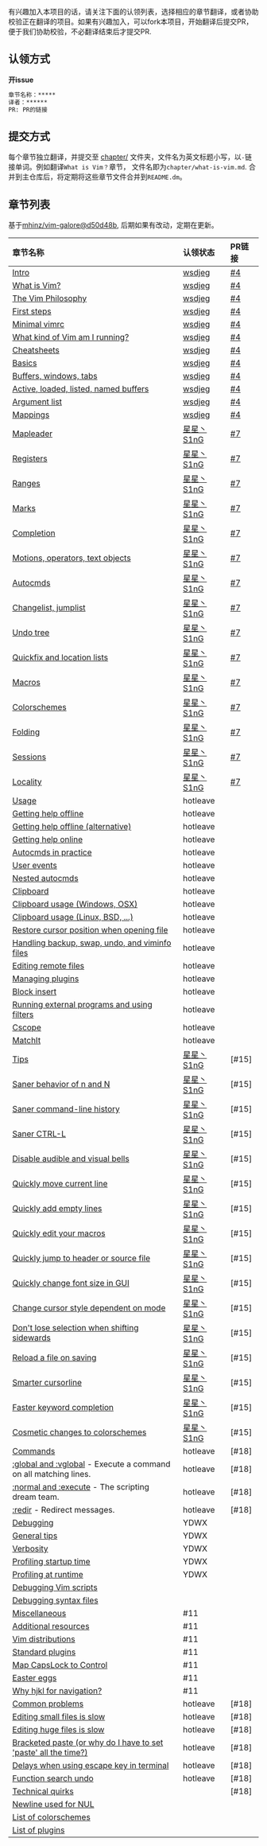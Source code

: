 有兴趣加入本项目的话，请关注下面的认领列表，选择相应的章节翻译，或者协助校验正在翻译的项目。如果有兴趣加入，可以fork本项目，开始翻译后提交PR，便于我们协助校验，不必翻译结束后才提交PR.

## 认领方式

**开issue**

```md
章节名称：*****
译者：******
PR: PR的链接
```

## 提交方式

每个章节独立翻译，并提交至 [chapter/](chapter/) 文件夹，文件名为英文标题小写，以`-`链接单词。例如翻译`What is Vim？`章节， 文件名即为`chapter/what-is-vim.md`. 合并到主仓库后，将定期将这些章节文件合并到`README.dm`。

## 章节列表

基于[mhinz/vim-galore@d50d48b](https://github.com/mhinz/vim-galore/tree/d50d48bce40bbbd99a0528a2893b00cf54a6f4b9), 后期如果有改动，定期在更新。

|章节名称|认领状态|PR链接|
|:------|:------|:------|
| [Intro](https://github.com/mhinz/vim-galore#intro) | [wsdjeg] | [#4] |
| [What is Vim?](https://github.com/mhinz/vim-galore#what-is-vim) | [wsdjeg] | [#4] |
| [The Vim Philosophy](https://github.com/mhinz/vim-galore#the-vim-philosophy) | [wsdjeg] | [#4] |
| [First steps](https://github.com/mhinz/vim-galore#first-steps) | [wsdjeg] | [#4] |
| [Minimal vimrc](https://github.com/mhinz/vim-galore#minimal-vimrc) | [wsdjeg] | [#4] |
| [What kind of Vim am I running?](https://github.com/mhinz/vim-galore#what-kind-of-vim-am-i-running) | [wsdjeg] | [#4] |
| [Cheatsheets](https://github.com/mhinz/vim-galore#cheatsheets) | [wsdjeg] | [#4] |
| [Basics](https://github.com/mhinz/vim-galore#basics-1) | [wsdjeg] | [#4] |
| [Buffers, windows, tabs](https://github.com/mhinz/vim-galore#buffers-windows-tabs) | [wsdjeg] | [#4] |
| [Active, loaded, listed, named buffers](https://github.com/mhinz/vim-galore#active-loaded-listed-named-buffers) | [wsdjeg] | [#4] |
| [Argument list](https://github.com/mhinz/vim-galore#argument-list) | [wsdjeg] | [#4] |
| [Mappings](https://github.com/mhinz/vim-galore#mappings) | [wsdjeg] | [#4] |
| [Mapleader](https://github.com/mhinz/vim-galore#mapleader) | [星星丶S1nG] | [#7] |
| [Registers](https://github.com/mhinz/vim-galore#registers) | [星星丶S1nG] | [#7] |
| [Ranges](https://github.com/mhinz/vim-galore#ranges) | [星星丶S1nG] | [#7] |
| [Marks](https://github.com/mhinz/vim-galore#marks) | [星星丶S1nG] | [#7] |
| [Completion](https://github.com/mhinz/vim-galore#completion) | [星星丶S1nG] | [#7] |
| [Motions, operators, text objects](https://github.com/mhinz/vim-galore#motions-operators-text-objects) | [星星丶S1nG] | [#7] |
| [Autocmds](https://github.com/mhinz/vim-galore#autocmds) | [星星丶S1nG] | [#7] |
| [Changelist, jumplist](https://github.com/mhinz/vim-galore#changelist-jumplist) | [星星丶S1nG] | [#7] |
| [Undo tree](https://github.com/mhinz/vim-galore#undo-tree) | [星星丶S1nG] | [#7] |
| [Quickfix and location lists](https://github.com/mhinz/vim-galore#quickfix-and-location-lists) | [星星丶S1nG] | [#7] |
| [Macros](https://github.com/mhinz/vim-galore#macros) | [星星丶S1nG] | [#7] |
| [Colorschemes](https://github.com/mhinz/vim-galore#colorschemes) | [星星丶S1nG] | [#7] |
| [Folding](https://github.com/mhinz/vim-galore#folding) | [星星丶S1nG] | [#7] |
| [Sessions](https://github.com/mhinz/vim-galore#sessions) | [星星丶S1nG] | [#7] |
| [Locality](https://github.com/mhinz/vim-galore#locality) | [星星丶S1nG] | [#7] |
| [Usage](https://github.com/mhinz/vim-galore#usage-1) | hotleave | |
| [Getting help offline](https://github.com/mhinz/vim-galore#getting-help-offline) | hotleave | |
| [Getting help offline (alternative)](https://github.com/mhinz/vim-galore#getting-help-offline-alternative) | hotleave | |
| [Getting help online](https://github.com/mhinz/vim-galore#getting-help-online) | hotleave | |
| [Autocmds in practice](https://github.com/mhinz/vim-galore#autocmds-in-practice) | hotleave | |
| [User events](https://github.com/mhinz/vim-galore#user-events) | hotleave | |
| [Nested autocmds](https://github.com/mhinz/vim-galore#nested-autocmds) | hotleave | |
| [Clipboard](https://github.com/mhinz/vim-galore#clipboard) | hotleave | |
| [Clipboard usage (Windows, OSX)](https://github.com/mhinz/vim-galore#clipboard-usage-windows-osx) | hotleave | |
| [Clipboard usage (Linux, BSD, ...)](https://github.com/mhinz/vim-galore#clipboard-usage-linux-bsd-) | hotleave | |
| [Restore cursor position when opening file](https://github.com/mhinz/vim-galore#restore-cursor-position-when-opening-file) | hotleave | |
| [Handling backup, swap, undo, and viminfo files](https://github.com/mhinz/vim-galore#handling-backup-swap-undo-and-viminfo-files) | hotleave | |
| [Editing remote files](https://github.com/mhinz/vim-galore#editing-remote-files) | hotleave | |
| [Managing plugins](https://github.com/mhinz/vim-galore#managing-plugins) | hotleave | |
| [Block insert](https://github.com/mhinz/vim-galore#block-insert) | hotleave | |
| [Running external programs and using filters](https://github.com/mhinz/vim-galore#running-external-programs-and-using-filters) | hotleave | |
| [Cscope](https://github.com/mhinz/vim-galore#cscope) | hotleave | |
| [MatchIt](https://github.com/mhinz/vim-galore#matchit) | hotleave | |
| [Tips](https://github.com/mhinz/vim-galore#tips-1) | [星星丶S1nG] | [#15] |
| [Saner behavior of n and N](https://github.com/mhinz/vim-galore#saner-behavior-of-n-and-n) | [星星丶S1nG] | [#15] |
| [Saner command-line history](https://github.com/mhinz/vim-galore#saner-command-line-history) | [星星丶S1nG] | [#15] |
| [Saner CTRL-L](https://github.com/mhinz/vim-galore#saner-ctrl-l) | [星星丶S1nG] | [#15] |
| [Disable audible and visual bells](https://github.com/mhinz/vim-galore#disable-audible-and-visual-bells) | [星星丶S1nG] | [#15] |
| [Quickly move current line](https://github.com/mhinz/vim-galore#quickly-move-current-line) | [星星丶S1nG] | [#15] |
| [Quickly add empty lines](https://github.com/mhinz/vim-galore#quickly-add-empty-lines) | [星星丶S1nG] | [#15] |
| [Quickly edit your macros](https://github.com/mhinz/vim-galore#quickly-edit-your-macros) | [星星丶S1nG] | [#15] |
| [Quickly jump to header or source file](https://github.com/mhinz/vim-galore#quickly-jump-to-header-or-source-file) | [星星丶S1nG] | [#15] |
| [Quickly change font size in GUI](https://github.com/mhinz/vim-galore#quickly-change-font-size-in-gui) | [星星丶S1nG] | [#15] |
| [Change cursor style dependent on mode](https://github.com/mhinz/vim-galore#change-cursor-style-dependent-on-mode) | [星星丶S1nG] | [#15] |
| [Don't lose selection when shifting sidewards](https://github.com/mhinz/vim-galore#dont-lose-selection-when-shifting-sidewards) | [星星丶S1nG] | [#15] |
| [Reload a file on saving](https://github.com/mhinz/vim-galore#reload-a-file-on-saving) | [星星丶S1nG] | [#15] |
| [Smarter cursorline](https://github.com/mhinz/vim-galore#smarter-cursorline) | [星星丶S1nG] | [#15] |
| [Faster keyword completion](https://github.com/mhinz/vim-galore#faster-keyword-completion) | [星星丶S1nG] | [#15] |
| [Cosmetic changes to colorschemes](https://github.com/mhinz/vim-galore#cosmetic-changes-to-colorschemes) | [星星丶S1nG] | [#15] |
| [Commands](https://github.com/mhinz/vim-galore#commands-1) | hotleave | [#18] |
| [:global and :vglobal](https://github.com/mhinz/vim-galore#global-and-vglobal) - Execute a command on all matching lines. | hotleave | [#18] |
| [:normal and :execute](https://github.com/mhinz/vim-galore#normal-and-execute) - The scripting dream team. | hotleave | [#18] |
| [:redir](https://github.com/mhinz/vim-galore#redir) - Redirect messages. | hotleave | [#18] |
| [Debugging](https://github.com/mhinz/vim-galore#debugging-1) | YDWX | |
| [General tips](https://github.com/mhinz/vim-galore#general-tips) | YDWX | |
| [Verbosity](https://github.com/mhinz/vim-galore#verbosity) | YDWX | |
| [Profiling startup time](https://github.com/mhinz/vim-galore#profiling-startup-time) | YDWX | |
| [Profiling at runtime](https://github.com/mhinz/vim-galore#profiling-at-runtime) | YDWX | |
| [Debugging Vim scripts](https://github.com/mhinz/vim-galore#debugging-vim-scripts) | | |
| [Debugging syntax files](https://github.com/mhinz/vim-galore#debugging-syntax-files) | | |
| [Miscellaneous](https://github.com/mhinz/vim-galore#miscellaneous-1) | #11 | |
| [Additional resources](https://github.com/mhinz/vim-galore#additional-resources) | #11 | |
| [Vim distributions](https://github.com/mhinz/vim-galore#vim-distributions) | #11 | |
| [Standard plugins](https://github.com/mhinz/vim-galore#standard-plugins) | #11 | |
| [Map CapsLock to Control](https://github.com/mhinz/vim-galore#map-capslock-to-control) | #11 | |
| [Easter eggs](https://github.com/mhinz/vim-galore#easter-eggs) | #11 | |
| [Why hjkl for navigation?](https://github.com/mhinz/vim-galore#why-hjkl-for-navigation) | #11 | |
| [Common problems](https://github.com/mhinz/vim-galore#common-problems-1) | hotleave | [#18] |
| [Editing small files is slow](https://github.com/mhinz/vim-galore#editing-small-files-is-slow) | hotleave | [#18] |
| [Editing huge files is slow](https://github.com/mhinz/vim-galore#editing-huge-files-is-slow) | hotleave | [#18] |
| [Bracketed paste (or why do I have to set 'paste' all the time?)](https://github.com/mhinz/vim-galore#bracketed-paste-or-why-do-i-have-to-set-paste-all-the-time) | hotleave | [#18] |
| [Delays when using escape key in terminal](https://github.com/mhinz/vim-galore#delays-when-using-escape-key-in-terminal) | hotleave | [#18] |
| [Function search undo](https://github.com/mhinz/vim-galore#function-search-undo) | hotleave | [#18] |
| [Technical quirks](https://github.com/mhinz/vim-galore#technical-quirks-1) | | [#18] |
| [Newline used for NUL](https://github.com/mhinz/vim-galore#newline-used-for-nul) | | |
| [List of colorschemes](https://github.com/mhinz/vim-galore#list-of-colorschemes-1) | | |
| [List of plugins](https://github.com/mhinz/vim-galorecontents/plugins.md) | | |


<!-- plublic links for prs -->
[#4]: https://github.com/wsdjeg/vim-galore-zh_cn/pull/4
[#7]: https://github.com/wsdjeg/vim-galore-zh_cn/pull/7

<!-- plublic links for users -->
[wsdjeg]: https://github.com/wsdjeg
[星星丶S1nG]: https://github.com/S1ngS1ng

